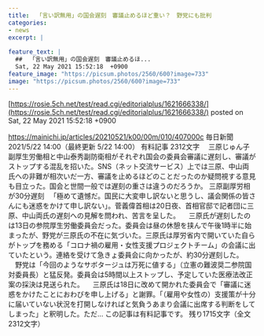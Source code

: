 ```yaml
---
title:  「言い訳無用」の国会遅刻　審議止めるほど重い？　野党にも批判  
categories:
- news
excerpt: |
  
feature_text: |
  ##  「言い訳無用」の国会遅刻　審議止めるほ...
  Sat, 22 May 2021 15:52:18  +0900
feature_image: "https://picsum.photos/2560/600?image=733"
image: "https://picsum.photos/2560/600?image=733"
---
```


[https://rosie.5ch.net/test/read.cgi/editorialplus/1621666338/](https://rosie.5ch.net/test/read.cgi/editorialplus/1621666338/)
posted on Sat, 22 May 2021 15:52:18  +0900

<!--more-->

https://mainichi.jp/articles/20210521/k00/00m/010/407000c 毎日新聞 2021/5/22 14:00（最終更新 5/22 14:00） 有料記事 2312文字 　三原じゅん子副厚生労働相と中山泰秀副防衛相がそれぞれ国会の委員会審議に遅刻し、審議がストップする混乱を招いた。SNS（ネット交流サービス）上では三原、中山両氏への非難が相次いだ一方、審議を止めるほどのことだったのか疑問視する意見も目立った。国会と世間一般では遅刻の重さは違うのだろうか。 三原副厚労相が30分遅刻 　「極めて遺憾だ。国民に大変申し訳ないと思うし、議会関係の皆さんにも迷惑をかけて申し訳ない」。菅義偉首相は20日夜、首相官邸で記者団に三原、中山両氏の遅刻への見解を問われ、苦言を呈した。 　三原氏が遅刻したのは13日の参院厚生労働委員会だった。委員会は昼の休憩を挟んで午後1時半に始まったが、野党が三原氏の不在に気づいた。三原氏は厚労省内で開いていた自らがトップを務める「コロナ禍の雇用・女性支援プロジェクトチーム」の会議に出ていたという。連絡を受けて急きょ委員会に向かったが、約30分遅刻した。 　野党は「今回のようなサボタージュは万死に値する」（立憲の難波奨二参院国対委員長）と猛反発。委員会は5時間以上ストップし、予定していた医療法改正案の採決は見送られた。 　三原氏は18日に改めて開かれた委員会で「審議に迷惑をかけたことにおわびを申し上げる」と謝罪。「（雇用や女性の）支援策が十分に届いていない状況を打開しなければと気負うあまり会議に出席する判断をしてしまった」と釈明した。ただ… この記事は有料記事です。 残り1715文字（全文2312文字）
